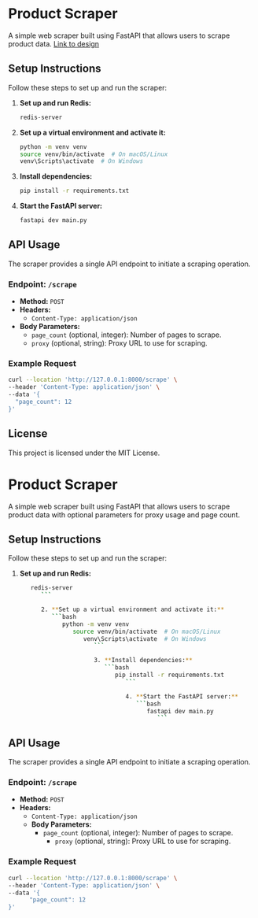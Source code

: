 # Product Scraper

A simple web scraper built using FastAPI that allows users to scrape product data.
[Link to design](https://whimsical.com/scraper-UpxADUJS7LnjbcBeMEn7H)

## Setup Instructions

Follow these steps to set up and run the scraper:

1. **Set up and run Redis:**
   ```bash
   redis-server
   ```

2. **Set up a virtual environment and activate it:**
   ```bash
   python -m venv venv
   source venv/bin/activate  # On macOS/Linux
   venv\Scripts\activate  # On Windows
   ```

3. **Install dependencies:**
   ```bash
   pip install -r requirements.txt
   ```

4. **Start the FastAPI server:**
   ```bash
   fastapi dev main.py
   ```

## API Usage

The scraper provides a single API endpoint to initiate a scraping operation.

### Endpoint: `/scrape`
- **Method:** `POST`
- **Headers:**
  - `Content-Type: application/json`
- **Body Parameters:**
  - `page_count` (optional, integer): Number of pages to scrape.
  - `proxy` (optional, string): Proxy URL to use for scraping.

### Example Request
```bash
curl --location 'http://127.0.0.1:8000/scrape' \
--header 'Content-Type: application/json' \
--data '{
  "page_count": 12
}'
```

## License
This project is licensed under the MIT License.


# Product Scraper

A simple web scraper built using FastAPI that allows users to scrape product data with optional parameters for proxy usage and page count.

## Setup Instructions

Follow these steps to set up and run the scraper:

1. **Set up and run Redis:**
   ```bash
      redis-server
         ```

         2. **Set up a virtual environment and activate it:**
            ```bash
               python -m venv venv
                  source venv/bin/activate  # On macOS/Linux
                     venv\Scripts\activate  # On Windows
                        ```

                        3. **Install dependencies:**
                           ```bash
                              pip install -r requirements.txt
                                 ```

                                 4. **Start the FastAPI server:**
                                    ```bash
                                       fastapi dev main.py
                                          ```

## API Usage

The scraper provides a single API endpoint to initiate a scraping operation.

### Endpoint: `/scrape`
- **Method:** `POST`
- **Headers:**
  - `Content-Type: application/json`
  - **Body Parameters:**
    - `page_count` (optional, integer): Number of pages to scrape.
      - `proxy` (optional, string): Proxy URL to use for scraping.

### Example Request
```bash
curl --location 'http://127.0.0.1:8000/scrape' \
--header 'Content-Type: application/json' \
--data '{
      "page_count": 12
}'
```

